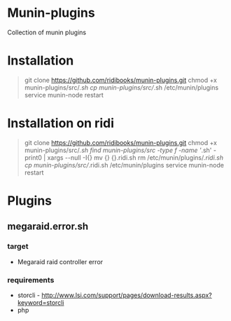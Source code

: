 # Munin-plugins

Collection of munin plugins

# Installation

> git clone https://github.com/ridibooks/munin-plugins.git
> chmod +x munin-plugins/src/*.sh
> cp munin-plugins/src/*.sh /etc/munin/plugins
> service munin-node restart

# Installation on ridi

> git clone https://github.com/ridibooks/munin-plugins.git
> chmod +x munin-plugins/src/*.sh
> find munin-plugins/src -type f -name '*.sh' -print0 | xargs --null -I{} mv {} {}.ridi.sh
> rm /etc/munin/plugins/*.ridi.sh
> cp munin-plugins/src/*.ridi.sh /etc/munin/plugins
> service munin-node restart

# Plugins

## megaraid.error.sh

### target

- Megaraid raid controller error 

### requirements

- storcli - http://www.lsi.com/support/pages/download-results.aspx?keyword=storcli
- php


